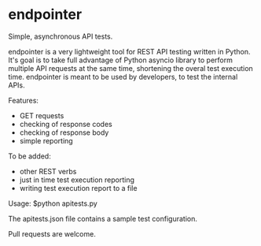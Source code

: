 # endpointer
Simple, asynchronous API tests.

endpointer is a very lightweight tool for REST API testing written in Python. It's goal is to take full advantage of Python asyncio library to perform multiple API requests at the same time, shortening the overal test execution time. endpointer is meant to be used by developers, to test the internal APIs.

Features:
- GET requests
- checking of response codes
- checking of response body
- simple reporting

To be added:
- other REST verbs
- just in time test execution reporting
- writing test execution report to a file

Usage:
$python apitests.py

The apitests.json file contains a sample test configuration.

Pull requests are welcome.
